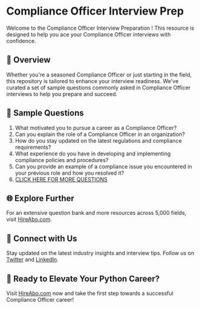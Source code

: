 # Compliance Officer Interview Prep

Welcome to the Compliance Officer Interview Preparation ! This resource is designed to help you ace your Compliance Officer interviews with confidence.

## 🚀 Overview

Whether you're a seasoned Compliance Officer or just starting in the field, this repository is tailored to enhance your interview readiness. We've curated a set of sample questions commonly asked in Compliance Officer interviews to help you prepare and succeed.

## 📝 Sample Questions

1. What motivated you to pursue a career as a Compliance Officer?
2. Can you explain the role of a Compliance Officer in an organization?
3. How do you stay updated on the latest regulations and compliance requirements?
4. What experience do you have in developing and implementing compliance policies and procedures?
5. Can you provide an example of a compliance issue you encountered in your previous role and how you resolved it?
6. [CLICK HERE FOR MORE QUESTIONS](https://hireabo.com/job/1_2_15/Compliance%20Officer)

## 🌐 Explore Further

For an extensive question bank and more resources across 5,000 fields, visit [HireAbo.com](https://www.hireabo.com).

## 📱 Connect with Us

Stay updated on the latest industry insights and interview tips. Follow us on [Twitter](https://twitter.com/hireabo) and [LinkedIn](https://www.linkedin.com/in/hire-abo-3609972a8/).

## 🚀 Ready to Elevate Your Python Career?

Visit [HireAbo.com](https://www.hireabo.com) now and take the first step towards a successful Compliance Officer career!